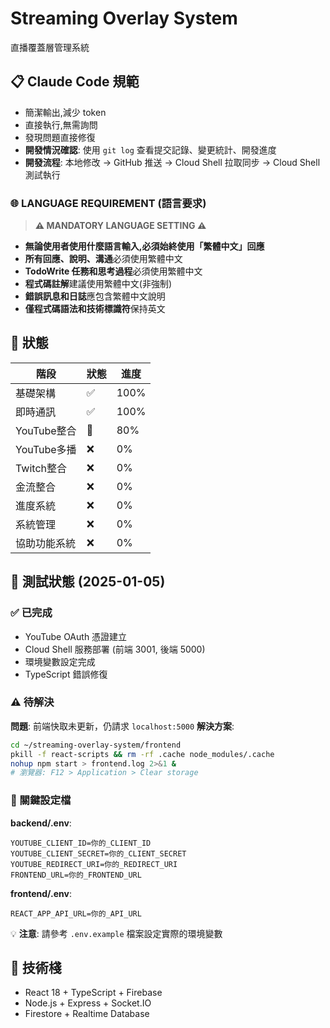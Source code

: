 # Streaming Overlay System

直播覆蓋層管理系統

## 📋 Claude Code 規範
- 簡潔輸出,減少 token
- 直接執行,無需詢問
- 發現問題直接修復
- **開發情況確認**: 使用 `git log` 查看提交記錄、變更統計、開發進度
- **開發流程**: 本地修改 → GitHub 推送 → Cloud Shell 拉取同步 → Cloud Shell 測試執行

### 🌐 **LANGUAGE REQUIREMENT (語言要求)**
> **⚠️ MANDATORY LANGUAGE SETTING ⚠️**
- **無論使用者使用什麼語言輸入,必須始終使用「繁體中文」回應**
- **所有回應、說明、溝通**必須使用繁體中文
- **TodoWrite 任務和思考過程**必須使用繁體中文
- **程式碼註解**建議使用繁體中文(非強制)
- **錯誤訊息和日誌**應包含繁體中文說明
- **僅程式碼語法和技術標識符**保持英文

## 🚀 狀態
| 階段 | 狀態 | 進度 |
|------|------|------|
| 基礎架構 | ✅ | 100% |
| 即時通訊 | ✅ | 100% |
| YouTube整合 | 🔄 | 80% |
| YouTube多播 | ❌ | 0% |
| Twitch整合 | ❌ | 0% |
| 金流整合 | ❌ | 0% |
| 進度系統 | ❌ | 0% |
| 系統管理 | ❌ | 0% |
| 協助功能系統 | ❌ | 0% |

## 🧪 測試狀態 (2025-01-05)

### ✅ 已完成
- YouTube OAuth 憑證建立
- Cloud Shell 服務部署 (前端 3001, 後端 5000)
- 環境變數設定完成
- TypeScript 錯誤修復

### ⚠️ 待解決
**問題**: 前端快取未更新，仍請求 `localhost:5000`
**解決方案**:
```bash
cd ~/streaming-overlay-system/frontend
pkill -f react-scripts && rm -rf .cache node_modules/.cache
nohup npm start > frontend.log 2>&1 &
# 瀏覽器: F12 > Application > Clear storage
```

### 🔑 關鍵設定檔
**backend/.env**:
```
YOUTUBE_CLIENT_ID=你的_CLIENT_ID
YOUTUBE_CLIENT_SECRET=你的_CLIENT_SECRET
YOUTUBE_REDIRECT_URI=你的_REDIRECT_URI
FRONTEND_URL=你的_FRONTEND_URL
```

**frontend/.env**:
```
REACT_APP_API_URL=你的_API_URL
```

💡 **注意**: 請參考 `.env.example` 檔案設定實際的環境變數

## 🔧 技術棧
- React 18 + TypeScript + Firebase
- Node.js + Express + Socket.IO
- Firestore + Realtime Database
